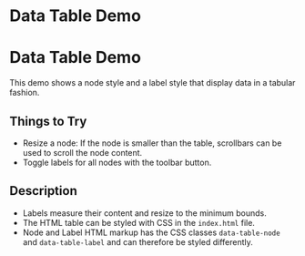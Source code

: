 <!--
 //////////////////////////////////////////////////////////////////////////////
 // @license
 // This file is part of yFiles for HTML 2.6.0.2.
 // Use is subject to license terms.
 //
 // Copyright (c) 2000-2023 by yWorks GmbH, Vor dem Kreuzberg 28,
 // 72070 Tuebingen, Germany. All rights reserved.
 //
 //////////////////////////////////////////////////////////////////////////////
-->
# Data Table Demo

# Data Table Demo

This demo shows a node style and a label style that display data in a tabular fashion.

## Things to Try

- Resize a node: If the node is smaller than the table, scrollbars can be used to scroll the node content.
- Toggle labels for all nodes with the toolbar button.

## Description

- Labels measure their content and resize to the minimum bounds.
- The HTML table can be styled with CSS in the `index.html` file.
- Node and Label HTML markup has the CSS classes `data-table-node` and `data-table-label` and can therefore be styled differently.
